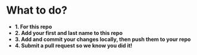 # What to do?

* __1. For this repo__
* __2. Add your first and last name to this repo__
* __3. Add and commit your changes locally, then push them to your repo__
* __4. Submit a pull request so we know you did it!__

